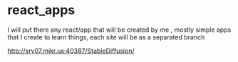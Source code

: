 # react_apps
I will put there any react/app that will be created by me , mostly simple apps that I create to learn things, each site will be as a separated branch

http://srv07.mikr.us:40387/StableDiffusion/
